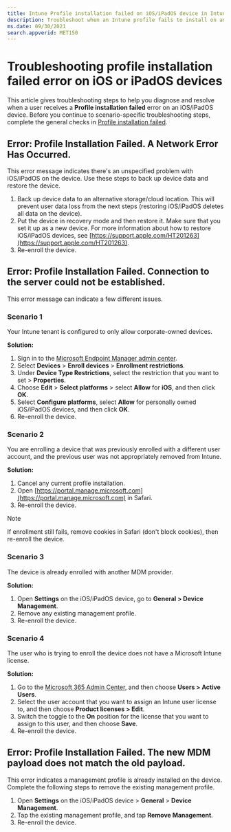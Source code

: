 ```yaml
---
title: Intune Profile installation failed on iOS/iPadOS device in Intune
description: Troubleshoot when an Intune profile fails to install on an iOS or iPadOS device.
ms.date: 09/30/2021
search.appverid: MET150
---
```


# Troubleshooting profile installation failed error on iOS or iPadOS devices

This article gives troubleshooting steps to help you diagnose and resolve when a user receives a **Profile installation failed** error on an iOS/iPadOS device. Before you continue to scenario-specific troubleshooting steps, complete the general checks in [Profile installation failed](troubleshoot-device-enrollment-in-intune.md#profile-installation-failed).

## Error: Profile Installation Failed. A Network Error Has Occurred.

This error message indicates there's an unspecified problem with iOS/iPadOS on the device. Use these steps to back up device data and restore the device. 

1. Back up device data to an alternative storage/cloud location. This will prevent user data loss from the next steps (restoring iOS/iPadOS deletes all data on the device).
2. Put the device in recovery mode and then restore it. Make sure that you set it up as a new device. For more information about how to restore iOS/iPadOS devices, see [https://support.apple.com/HT201263](https://support.apple.com/HT201263).
3. Re-enroll the device.

## Error: Profile Installation Failed. Connection to the server could not be established.

This error message can indicate a few different issues. 

### Scenario 1

Your Intune tenant is configured to only allow corporate-owned devices. 

**Solution:**

1. Sign in to the [Microsoft Endpoint Manager admin center](https://go.microsoft.com/fwlink/?linkid=2109431).
1. Select **Devices** > **Enroll devices** > **Enrollment restrictions**.
1. Under **Device Type Restrictions**, select the restriction that you want to set > **Properties**.
1. Choose **Edit** > **Select platforms** > select **Allow** for **iOS**, and then click **OK**.
1. Select **Configure platforms**, select **Allow** for personally owned iOS/iPadOS devices, and then click **OK**.
1. Re-enroll the device.

### Scenario 2

You are enrolling a device that was previously enrolled with a different user account, and the previous user was not appropriately removed from Intune.

**Solution:**

1. Cancel any current profile installation.
1. Open [https://portal.manage.microsoft.com](https://portal.manage.microsoft.com) in Safari.
1. Re-enroll the device.

> [!NOTE]
> If enrollment still fails, remove cookies in Safari (don't block cookies), then re-enroll the device.

### Scenario 3

The device is already enrolled with another MDM provider.

**Solution:**

1. Open **Settings** on the iOS/iPadOS device, go to **General > Device Management**.
1. Remove any existing management profile.
1. Re-enroll the device.

### Scenario 4

The user who is trying to enroll the device does not have a Microsoft Intune license.

**Solution:**

1. Go to the [Microsoft 365 Admin Center](https://admin.microsoft.com), and then choose **Users > Active Users**.
1. Select the user account that you want to assign an Intune user license to, and then choose **Product licenses > Edit**.
1. Switch the toggle to the **On** position for the license that you want to assign to this user, and then choose **Save**.
1. Re-enroll the device.

## Error: Profile Installation Failed. The new MDM payload does not match the old payload.

This error indicates a management profile is already installed on the device. Complete the following steps to remove the existing management profile.

1. Open **Settings** on the iOS/iPadOS device > **General** > **Device Management**.
2. Tap the existing management profile, and tap **Remove Management**.
3. Re-enroll the device.
